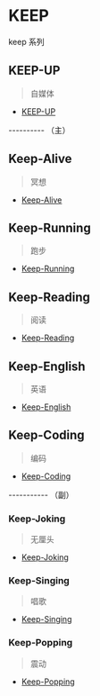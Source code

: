 # KEEP
keep 系列


## KEEP-UP 
> 自媒体

- [KEEP-UP](https://github.com/usiege/KEEP-UP)


---------- （主）


## Keep-Alive 
> 冥想

- [Keep-Alive](https://github.com/usiege/Keep-Alive)


## Keep-Running 
> 跑步

- [Keep-Running](https://github.com/usiege/Keep-Running)


## Keep-Reading 
> 阅读

- [Keep-Reading](https://github.com/usiege/Keep-Reading)


## Keep-English 
> 英语

- [Keep-English](https://github.com/usiege/Keep-English)


## Keep-Coding 
> 编码

- [Keep-Coding](https://github.com/usiege/Keep-Coding)


----------- （副）


### Keep-Joking 
> 无厘头

- [Keep-Joking](https://github.com/usiege/Keep-Joking)


### Keep-Singing 
> 唱歌

- [Keep-Singing](https://github.com/usiege/Keep-Singing)


### Keep-Popping 
> 震动

- [Keep-Popping](https://github.com/usiege/Keep-Popping)


